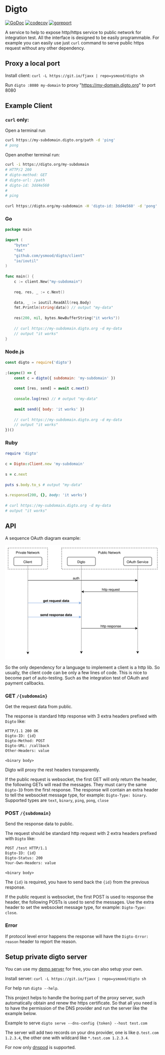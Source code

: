 # Digto

[![GoDoc](https://godoc.org/github.com/ysmood/digto?status.svg)](https://godoc.org/github.com/ysmood/digto)
[![codecov](https://codecov.io/gh/ysmood/digto/branch/master/graph/badge.svg)](https://codecov.io/gh/ysmood/digto)
[![goreport](https://goreportcard.com/badge/github.com/ysmood/digto)](https://goreportcard.com/report/github.com/ysmood/digto)

A service to help to expose http/https service to public network for integration test.
All the interface is designed to be easily programmable.
For example you can easily use just `curl` command to serve public https request without any other dependency.

## Proxy a local port

Install client: `curl -L https://git.io/fjaxx | repo=ysmood/digto sh`

Run `digto :8080 my-domain` to proxy "https://my-domain.digto.org" to port 8080

## Example Client

### `curl` only:

Open a terminal run

```bash
curl https://my-subdomain.digto.org/path -d 'ping'
# pong
```

Open another terminal run:

```bash
curl -i https://digto.org/my-subdomain
# HTTP/2 200
# digto-method: GET
# digto-url: /path
# digto-id: 3dd4e560
#
# ping

curl https://digto.org/my-subdomain -H 'digto-id: 3dd4e560' -d 'pong'
```

### Go

```go
package main

import (
    "bytes"
    "fmt"
    "github.com/ysmood/digto/client"
    "io/ioutil"
)

func main() {
    c := client.New("my-subdomain")

    req, res, _ := c.Next()

    data, _ := ioutil.ReadAll(req.Body)
    fmt.Println(string(data)) // output "my-data"

    res(200, nil, bytes.NewBufferString("it works"))

    // curl https://my-subdomain.digto.org -d my-data
    // output "it works"
}
```

### Node.js

```js
const digto = require('digto')

;(async() => {
    const c = digto({ subdomain: 'my-subdomain' })

    const [res, send] = await c.next()

    console.log(res) // # output "my-data"

    await send({ body: 'it works' })

    // curl https://my-subdomain.digto.org -d my-data
    // output "it works"
})()
```

### Ruby

```ruby
require 'digto'

c = Digto::Client.new 'my-subdomain'

s = c.next

puts s.body.to_s # output "my-data"

s.response(200, {}, body: 'it works')

# curl https://my-subdomain.digto.org -d my-data
# output "it works"
```

## API

A sequence OAuth diagram example:

![diagram](doc/digto_sequence_diagram.svg)

So the only dependency for a language to implement a client is a http lib.
So usually, the client code can be only a few lines of code. This is nice to become part of auto-testing.
Such as the integration test of OAuth and payment callbacks.

### GET `/{subdomain}`

Get the request data from public.

The response is standard http response with 3 extra headers prefixed with `Digto` like:

```text
HTTP/1.1 200 OK
Digto-ID: {id}
Digto-Method: POST
Digto-URL: /callback
Other-Headers: value

<binary body>
```

Digto will proxy the rest headers transparently.

If the public request is websocket, the first GET will only return the header, the following GETs will read the
messages. They must carry the same `Digto-ID` from the first response.
The response will contain an extra header to tell the websocket message type, for example: `Digto-Type: binary`.
Supported types are `text`, `binary`, `ping`, `pong`, `close`

### POST `/{subdomain}`

Send the response data to public.

The request should be standard http request with 2 extra headers prefixed with `Digto` like:

```text
POST /test HTTP/1.1
Digto-ID: {id}
Digto-Status: 200
Your-Own-Headers: value

<binary body>
```

The `{id}` is required, you have to send back the `{id}` from the previous response.


If the public request is websocket, the first POST is used to response the header, the following POSTs is used to send the
messages. Use the extra header to set the websocket message type, for example: `Digto-Type: close`.


### Error

If protocol level error happens the response will have the `Digto-Error: reason` header to report the reason.

## Setup private digto server

You can use my [demo server](https://digto.org) for free, you can also setup your own.

Install server: `curl -L https://git.io/fjaxx | repo=ysmood/digto sh`

For help run `digto --help`.

This project helps to handle the boring part of the proxy server, such automatically obtain and renew the https certificate.
So that all you need is to have the permission of the DNS provider and run the server like the example below.

Example to serve `digto serve --dns-config {token} --host test.com`

The server will add two records on your dns provider, one is like `@.test.com 1.2.3.4`,
the other one with wildcard like `*.test.com 1.2.3.4`.

For now only [dnspod](https://www.dnspod.com/?lang=en) is supported.
